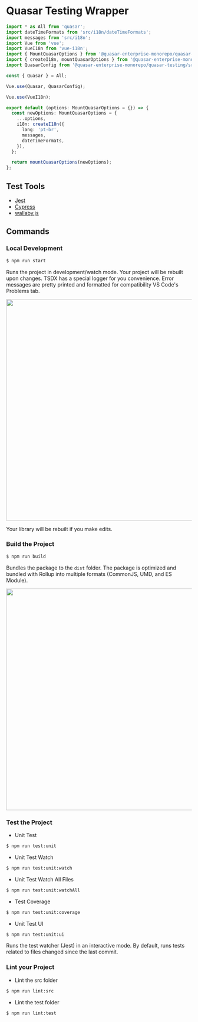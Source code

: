 # Quasar Testing Wrapper

```typescript
import * as All from 'quasar';
import dateTimeFormats from 'src/i18n/dateTimeFormats';
import messages from 'src/i18n';
import Vue from 'vue';
import VueI18n from 'vue-i18n';
import { MountQuasarOptions } from '@quasar-enterprise-monorepo/quasar-testing/src/models';
import { createI18n, mountQuasarOptions } from '@quasar-enterprise-monorepo/quasar-testing/src';
import QuasarConfig from '@quasar-enterprise-monorepo/quasar-testing/src/quasar';

const { Quasar } = All;

Vue.use(Quasar, QuasarConfig);

Vue.use(VueI18n);

export default (options: MountQuasarOptions = {}) => {
  const newOptions: MountQuasarOptions = {
    ...options,
    i18n: createI18n({
      lang: 'pt-br',
      messages,
      dateTimeFormats,
    }),
  };

  return mountQuasarOptions(newOptions);
};

```

## Test Tools

- [Jest](https://jestjs.io/)
- [Cypress](https://www.cypress.io/)
- [wallaby.js](https://wallabyjs.com/)

## Commands

### Local Development
```bash
$ npm run start
```

Runs the project in development/watch mode. Your project will be rebuilt upon changes. TSDX has a special logger for you convenience. Error messages are pretty printed and formatted for compatibility VS Code's Problems tab.

<img src="https://user-images.githubusercontent.com/4060187/52168303-574d3a00-26f6-11e9-9f3b-71dbec9ebfcb.gif" width="600" />

Your library will be rebuilt if you make edits.

### Build the Project
```bash
$ npm run build
```

Bundles the package to the `dist` folder.
The package is optimized and bundled with Rollup into multiple formats (CommonJS, UMD, and ES Module).

<img src="https://user-images.githubusercontent.com/4060187/52168322-a98e5b00-26f6-11e9-8cf6-222d716b75ef.gif" width="600" />

### Test the Project
- Unit Test
```bash
$ npm run test:unit
```

- Unit Test Watch
```bash
$ npm run test:unit:watch
```

- Unit Test Watch All Files
```bash
$ npm run test:unit:watchAll
```

- Test Coverage
```bash
$ npm run test:unit:coverage
```

- Unit Test UI
```bash
$ npm run test:unit:ui
```
Runs the test watcher (Jest) in an interactive mode.
By default, runs tests related to files changed since the last commit.

### Lint your Project
- Lint the src folder
```bash
$ npm run lint:src
```
- Lint the test folder
```bash
$ npm run lint:test
```
